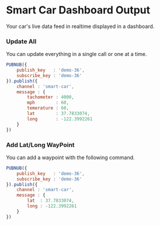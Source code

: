 # Smart Car Dashboard Output

Your car's live data feed in realtime displayed in a dashboard.


### Update All

You can update everything in a single call or one at a time.

```javascript
PUBNUB({
    publish_key   : 'demo-36',
    subscribe_key : 'demo-36'
}).publish({
    channel : 'smart-car',
    message : {
        tachometer : 4000,
        mph        : 60,
        temerature : 60,
        lat        : 37.7833074,
        long       : -122.3992261
    }
})
```

### Add Lat/Long WayPoint

You can add a waypoint with the following command.

```javascript
PUBNUB({
    publish_key   : 'demo-36',
    subscribe_key : 'demo-36'
}).publish({
    channel : 'smart-car',
    message : {
        lat  : 37.7833074,
        long : -122.3992261
    }
})
```
